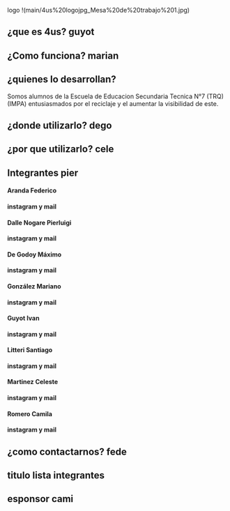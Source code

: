 

logo
!(main/4us%20logojpg_Mesa%20de%20trabajo%201.jpg)

## ¿que es 4us? guyot

## ¿Como funciona? marian

## ¿quienes lo desarrollan? 
 Somos alumnos de la Escuela de Educacion Secundaria Tecnica N°7 (TRQ)(IMPA) entusiasmados por el reciclaje y el aumentar la visibilidad de este.

## ¿donde utilizarlo? dego

## ¿por que utilizarlo? cele

## Integrantes pier

#### Aranda Federico
#### instagram y mail

#### Dalle Nogare Pierluigi
#### instagram y mail

#### De Godoy Máximo
#### instagram y mail

#### González Mariano
#### instagram y mail

#### Guyot Ivan
#### instagram y mail

#### Litteri Santiago
#### instagram y mail

#### Martinez Celeste
#### instagram y mail

#### Romero Camila
#### instagram y mail

## ¿como contactarnos? fede

## titulo lista integrantes 

## esponsor cami
